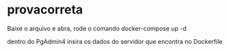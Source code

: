 # provacorreta

Baixe o arquivo e abra, 
rode o comando 
docker-compose up -d

dentro do PgAdmin4 insira os dados do servidor que encontra no Dockerfile
